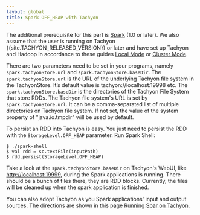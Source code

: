 ```yaml
---
layout: global
title: Spark OFF_HEAP with Tachyon
---
```


The additional prerequisite for this part is [Spark](http://spark-project.org/docs/latest/) (1.0 or
later). We also assume that the user is running on Tachyon {{site.TACHYON_RELEASED_VERSION}} or
later and have set up Tachyon and Hadoop in accordance to these guides
[Local Mode](Running-Tachyon-Locally.html) or [Cluster Mode](Running-Tachyon-on-a-Cluster.html).

There are two parameters need to be set in your programs, namely `spark.tachyonStore.url` and
`spark.tachyonStore.baseDir`. The `spark.tachyonStore.url` is the URL of the underlying Tachyon
file system in the TachyonStore. It’s default value is tachyon://localhost:19998 etc. The
`spark.tachyonStore.baseDir` is the directories of the Tachyon File System that store RDDs. The
Tachyon file system's URL is set by `spark.tachyonStore.url`. It can be a comma-separated list of
multiple directories on Tachyon file system. If not set, the value of the system property of
"java.io.tmpdir" will be used by default.

To persist an RDD into Tachyon is easy. You just need to persist the RDD with the
`StorageLevel.OFF_HEAP` parameter. Run Spark Shell:

    $ ./spark-shell
    $ val rdd = sc.textFile(inputPath)
    $ rdd.persist(StorageLevel.OFF_HEAP)

Take a look at the `spark.tachyonStore.baseDir` on Tachyon's WebUI, like
[http://localhost:19999](http://localhost:19999), during the Spark applications is running. There
should be a bunch of files there, they are RDD blocks. Currently, the files will be cleaned up
when the spark application is finished.

You can also adopt Tachyon as you Spark applications' input and output sources. The directions are
shown in this page [Running Spar on Tachyon](Running-Spark-on-Tachyon.html).

